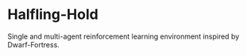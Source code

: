 # Halfling-Hold
Single and multi-agent reinforcement learning environment inspired by Dwarf-Fortress. 
